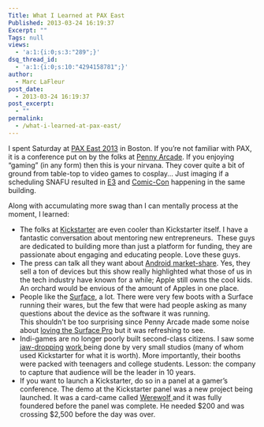 ```yaml
---
Title: What I Learned at PAX East
Published: 2013-03-24 16:19:37
Excerpt: ""
Tags: null
views:
  - 'a:1:{i:0;s:3:"289";}'
dsq_thread_id:
  - 'a:1:{i:0;s:10:"4294158781";}'
author:
  - Marc LaFleur
post_date:
  - 2013-03-24 16:19:37
post_excerpt:
  - ""
permalink:
  - /what-i-learned-at-pax-east/
---
```

I spent Saturday at <a href="http://east.paxsite.com/" target="_blank">PAX East 2013</a> in Boston. If you’re not familiar with PAX, it is a conference put on by the folks at <a href="http://www.penny-arcade.com/" target="_blank">Penny Arcade</a>. If you enjoying “gaming” (in any form) then this is your nirvana. They cover quite a bit of ground from table-top to video games to cosplay… Just imaging if a scheduling SNAFU resulted in <a href="http://www.e3expo.com/" target="_blank">E3</a> and <a href="http://www.comic-con.org/" target="_blank">Comic-Con</a> happening in the same building.

Along with accumulating more swag than I can mentally process at the moment, I learned:
<ul>
	<li>The folks at <a href="http://www.kickstarter.com/" target="_blank">Kickstarter</a> are even cooler than Kickstarter itself. I have a fantastic conversation about mentoring new entrepreneurs.  These guys are dedicated to building more than just a platform for funding, they are passionate about engaging and educating people. Love these guys.</li>
	<li>The press can talk all they want about <a href="http://www.nytimes.com/2013/03/14/technology/14iht-android14.html?_r=0" target="_blank">Android market-share</a>. Yes, they sell a ton of devices but this show really highlighted what those of us in the tech industry have known for a while; Apple still owns the cool kids.  An orchard would be envious of the amount of Apples in one place.</li>
	<li>People like the <a href="http://www.microsoft.com/Surface" target="_blank">Surface</a>, a lot. There were very few boots with a Surface running their wares, but the few that were had people asking as many questions about the device as the software it was running. This shouldn't be too surprising since Penny Arcade made some noise about <a href="http://www.penny-arcade.com/2013/02/22/the-ms-surface-pro" target="_blank">loving the Surface Pro</a> but it was refreshing to see.</li>
	<li>Indi-games are no longer poorly built second-class citizens. I saw some <a href="http://www.kickstarter.com/projects/musegames/guns-of-icarus-online?ref=live" target="_blank">jaw-dropping</a> <a href="http://www.kickstarter.com/projects/stoic/the-banner-saga" target="_blank">work </a>being done by very small studios (many of whom used Kickstarter for what it is worth). More importantly, their booths were packed with teenagers and college students. Lesson: the company to capture that audience will be the leader in 10 years.</li>
	<li>If you want to launch a Kickstarter, do so in a panel at a gamer’s conference. The demo at the Kickstarter panel was a new project being launched. It was a card-came called <a href="http://www.kickstarter.com/projects/maxtemkin/werewolf-0?ref=discover_rec" target="_blank">Werewolf </a>and it was fully foundered before the panel was complete. He needed $200 and was crossing $2,500 before the day was over.</li>
</ul>